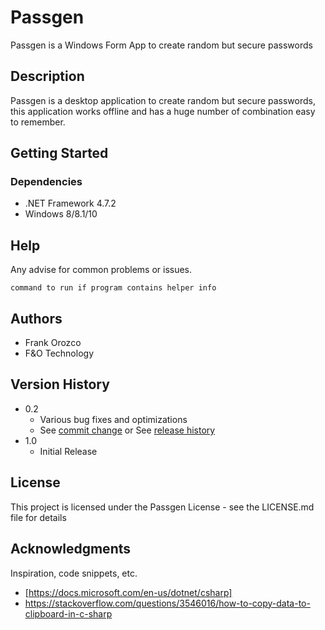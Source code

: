 # Passgen

Passgen is a Windows Form App to create random but secure passwords


## Description

Passgen is a desktop application to create random but secure passwords, this application works offline and has a huge number of combination easy to remember. 

## Getting Started

### Dependencies

* .NET Framework 4.7.2
* Windows 8/8.1/10

## Help

Any advise for common problems or issues.
```
command to run if program contains helper info
```

## Authors

* Frank Orozco
* F&O Technology

## Version History

* 0.2
    * Various bug fixes and optimizations
    * See [commit change]() or See [release history]()
* 1.0
    * Initial Release

## License

This project is licensed under the Passgen License - see the LICENSE.md file for details

## Acknowledgments

Inspiration, code snippets, etc.
* [https://docs.microsoft.com/en-us/dotnet/csharp]
* https://stackoverflow.com/questions/3546016/how-to-copy-data-to-clipboard-in-c-sharp

